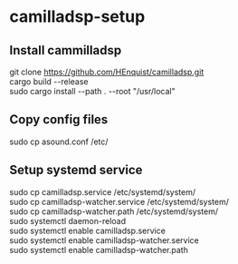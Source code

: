 # camilladsp-setup

## Install cammilladsp
git clone https://github.com/HEnquist/camilladsp.git  
cargo build --release  
sudo cargo install --path . --root "/usr/local"  

## Copy config files
sudo cp asound.conf /etc/  

## Setup systemd service
sudo cp camilladsp.service /etc/systemd/system/  
sudo cp camilladsp-watcher.service /etc/systemd/system/  
sudo cp camilladsp-watcher.path /etc/systemd/system/  
sudo systemctl daemon-reload  
sudo systemctl enable camilladsp.service  
sudo systemctl enable camilladsp-watcher.service  
sudo systemctl enable camilladsp-watcher.path  
